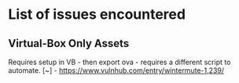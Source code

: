 # List of issues encountered

## Virtual-Box Only Assets
Requires setup in VB - then export ova - requires a different script to automate.
[~] - https://www.vulnhub.com/entry/wintermute-1,239/
